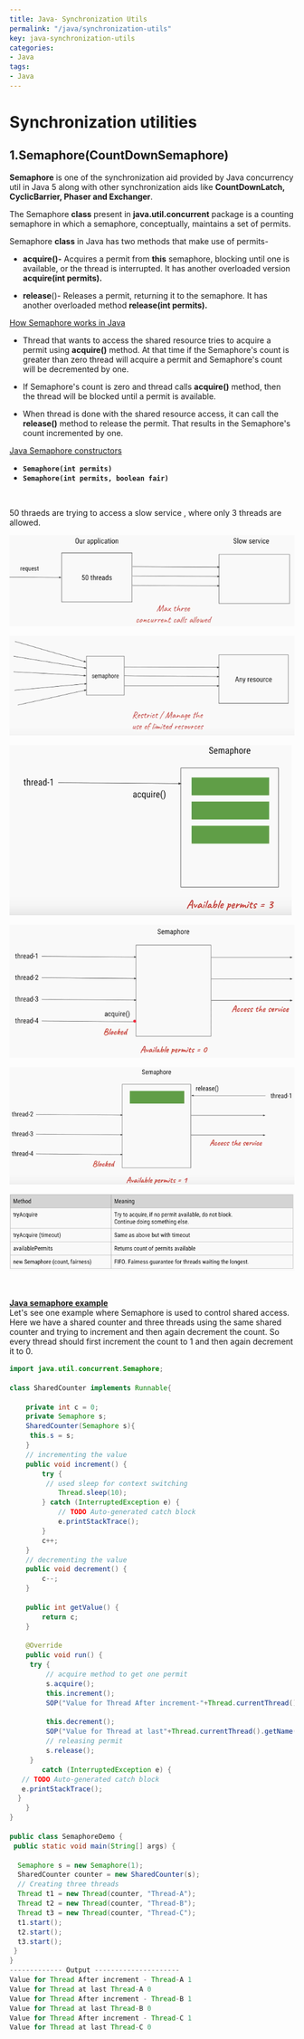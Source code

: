 ```yaml
---
title: Java- Synchronization Utils
permalink: "/java/synchronization-utils"
key: java-synchronization-utils
categories:
- Java
tags:
- Java
---
```


Synchronization utilities
============================

1.Semaphore(CountDownSemaphore)
-------------------------------

**Semaphore** is one of the synchronization aid provided by Java concurrency
util in Java 5 along with other synchronization aids like **CountDownLatch,
CyclicBarrier, Phaser and Exchanger**.

The Semaphore **class** present in **java.util.concurrent** package is a
counting semaphore in which a semaphore, conceptually, maintains a set of
permits.

Semaphore **class** in Java has two methods that make use of permits-

-   **acquire()-** Acquires a permit from **this** semaphore, blocking until one
    is available, or the thread is interrupted. It has another overloaded
    version **acquire(int permits).**

-   **release**()- Releases a permit, returning it to the semaphore. It has
    another overloaded method **release(int permits).**

<u>How Semaphore works in Java</u>

-   Thread that wants to access the shared resource tries to acquire a permit
    using **acquire()** method. At that time if the Semaphore's count is greater
    than zero thread will acquire a permit and Semaphore's count will be
    decremented by one.

-   If Semaphore's count is zero and thread calls **acquire()** method, then the
    thread will be blocked until a permit is available.

-   When thread is done with the shared resource access, it can call the
    **release()** method to release the permit. That results in the Semaphore's
    count incremented by one.

<u>Java Semaphore constructors</u>  
-   **`Semaphore(int permits)`**
-   **`Semaphore(int permits, boolean fair)`**


<br>

50 thraeds are trying to access a slow service , where only 3 threads are
allowed.

![](media/5f9fc158044c3f66ce1ae51a11deebcc.png)

![](media/24d575697abb77f032e0cc0d7686cee9.png)

![](media/c825b95d315dfa85babd847a62a486b4.png)

![](media/a63da053682a474dc154ef37b111a5e2.png)

![](media/984a3446fd5990ad42ccf5c9983a7d50.png)

![](media/88daa1c8919c01cb76464a6bca5c7b2c.png)

<br>

**<u>Java semaphore example</u>**  
Let's see one example where Semaphore is used to control shared access. Here we
have a shared counter and three threads using the same shared counter and trying
to increment and then again decrement the count. So every thread should first
increment the count to 1 and then again decrement it to 0.
```java
import java.util.concurrent.Semaphore;

class SharedCounter implements Runnable{
 
    private int c = 0;
    private Semaphore s;
    SharedCounter(Semaphore s){
     this.s = s;
    }
    // incrementing the value
    public void increment() {
        try {
         // used sleep for context switching
            Thread.sleep(10);
        } catch (InterruptedException e) {
            // TODO Auto-generated catch block
            e.printStackTrace();
        }
        c++;
    }
    // decrementing the value
    public void decrement() {    
        c--;
    }

    public int getValue() {
        return c;
    }
    
    @Override
    public void run() {
     try {
         // acquire method to get one permit
         s.acquire();
         this.increment();
         SOP("Value for Thread After increment-"+Thread.currentThread().getName()+" " +this.getValue());

         this.decrement();
         SOP("Value for Thread at last"+Thread.currentThread().getName() + " " + this.getValue());
         // releasing permit
         s.release();
     }
        catch (InterruptedException e) {
   // TODO Auto-generated catch block
   e.printStackTrace();
  }
    }
}

public class SemaphoreDemo {
 public static void main(String[] args) {
  
  Semaphore s = new Semaphore(1);
  SharedCounter counter = new SharedCounter(s);
  // Creating three threads
  Thread t1 = new Thread(counter, "Thread-A");
  Thread t2 = new Thread(counter, "Thread-B");
  Thread t3 = new Thread(counter, "Thread-C");
  t1.start();
  t2.start();
  t3.start();
 }
}
------------- Output ---------------------
Value for Thread After increment - Thread-A 1
Value for Thread at last Thread-A 0
Value for Thread After increment - Thread-B 1
Value for Thread at last Thread-B 0
Value for Thread After increment - Thread-C 1
Value for Thread at last Thread-C 0
```
